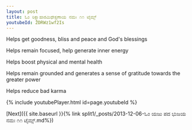 ```yaml
---
layout: post
title: ಓಂ ರಿಕ್ಸ್ಯಾಹಾರಮಿಥೇಕ್ಷಣಾಯ ನಮಃ ೧೧ ಟೈಮ್ಸ್
youtubeId: 2DRWz1wf2Is
---
```

 
 
Helps get goodness, bliss and peace and God's blessings
 
Helps remain focused, help generate inner energy 
 
Helps boost physical and mental health 
 
Helps remain grounded and generates a sense of gratitude towards the greater power 
 
Helps reduce bad karma
 
 
 
 


{% include youtubePlayer.html id=page.youtubeId %}
 
[Next]({{ site.baseurl }}{% link  split1/_posts/2013-12-06-ಓಂ ಯಜು ಪದ ಭುಜಯ ನಮಃ ೧೧ ಟೈಮ್ಸ್.md%})
 

